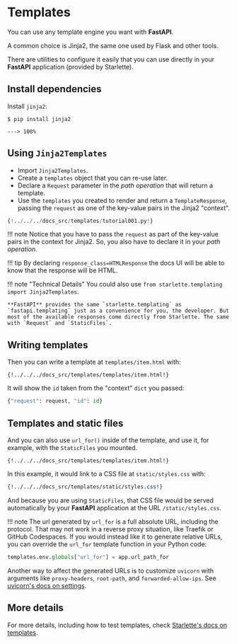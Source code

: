 # Templates

You can use any template engine you want with **FastAPI**.

A common choice is Jinja2, the same one used by Flask and other tools.

There are utilities to configure it easily that you can use directly in your **FastAPI** application (provided by Starlette).

## Install dependencies

Install `jinja2`:

<div class="termy">

```console
$ pip install jinja2

---> 100%
```

</div>

## Using `Jinja2Templates`

* Import `Jinja2Templates`.
* Create a `templates` object that you can re-use later.
* Declare a `Request` parameter in the *path operation* that will return a template.
* Use the `templates` you created to render and return a `TemplateResponse`, passing the `request` as one of the key-value pairs in the Jinja2 "context".

```Python hl_lines="4  11  15-16"
{!../../../docs_src/templates/tutorial001.py!}
```

!!! note
    Notice that you have to pass the `request` as part of the key-value pairs in the context for Jinja2. So, you also have to declare it in your *path operation*.

!!! tip
    By declaring `response_class=HTMLResponse` the docs UI will be able to know that the response will be HTML.

!!! note "Technical Details"
    You could also use `from starlette.templating import Jinja2Templates`.

    **FastAPI** provides the same `starlette.templating` as `fastapi.templating` just as a convenience for you, the developer. But most of the available responses come directly from Starlette. The same with `Request` and `StaticFiles`.

## Writing templates

Then you can write a template at `templates/item.html` with:

```jinja hl_lines="7"
{!../../../docs_src/templates/templates/item.html!}
```

It will show the `id` taken from the "context" `dict` you passed:

```Python
{"request": request, "id": id}
```

## Templates and static files

And you can also use `url_for()` inside of the template, and use it, for example, with the `StaticFiles` you mounted.

```jinja hl_lines="4"
{!../../../docs_src/templates/templates/item.html!}
```

In this example, it would link to a CSS file at `static/styles.css` with:

```CSS hl_lines="4"
{!../../../docs_src/templates/static/styles.css!}
```

And because you are using `StaticFiles`, that CSS file would be served automatically by your **FastAPI** application at the URL `/static/styles.css`.

!!! note
   The url generated by `url_for` is a full absolute URL, including the protocol. That may not work in a reverse proxy situation, like Traefik or GitHub Codespaces.
   If you would instead like it to generate relative URLs, you can override the `url_for` template function in your Python code:

  ```python
  templates.env.globals["url_for"] = app.url_path_for
  ```

  Another way to affect the generated URLs is to customize `uvicorn` with arguments like `proxy-headers`, `root-path`, and `forwarded-allow-ips`.
  See <a href="https://www.uvicorn.org/settings/#http">uvicorn's docs on settings</a>.
   
## More details

For more details, including how to test templates, check <a href="https://www.starlette.io/templates/" class="external-link" target="_blank">Starlette's docs on templates</a>.
